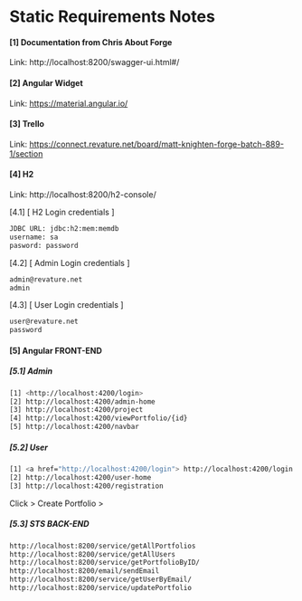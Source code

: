 # Static Requirements Notes

#### [1] Documentation from Chris About Forge
Link: http://localhost:8200/swagger-ui.html#/

#### [2] Angular Widget
Link: https://material.angular.io/

#### [3] Trello 
Link: https://connect.revature.net/board/matt-knighten-forge-batch-889-1/section


#### [4] H2
Link: http://localhost:8200/h2-console/

[4.1] [ H2 Login credentials ]
```sh
JDBC URL: jdbc:h2:mem:memdb
username: sa
pasword: password
```

[4.2] [ Admin Login credentials ]
```sh
admin@revature.net
admin
```

[4.3] [ User Login credentials ]
```sh
user@revature.net
password
```

#### [5] Angular FRONT-END

##### [5.1] Admin
```sh
[1] <http://localhost:4200/login>
[2] http://localhost:4200/admin-home
[3] http://localhost:4200/project
[4] http://localhost:4200/viewPortfolio/{id}
[5] http://localhost:4200/navbar
```

##### [5.2] User
```sh
[1] <a href="http://localhost:4200/login"> http://localhost:4200/login </a>
[2] http://localhost:4200/user-home
[3] http://localhost:4200/registration 
```
 
 Click > Create Portfolio > 
 
##### [5.3] STS BACK-END
```sh
http://localhost:8200/service/getAllPortfolios 
http://localhost:8200/service/getAllUsers
http://localhost:8200/service/getPortfolioByID/
http://localhost:8200/email/sendEmail
http://localhost:8200/service/getUserByEmail/
http://localhost:8200/service/updatePortfolio
```



